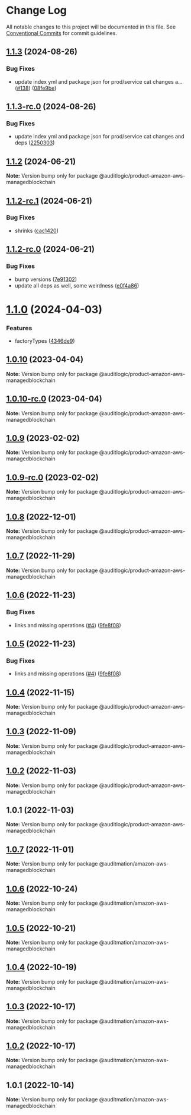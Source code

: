# Change Log

All notable changes to this project will be documented in this file.
See [Conventional Commits](https://conventionalcommits.org) for commit guidelines.

## [1.1.3](https://github.com/auditlogic/product/compare/@auditlogic/product-amazon-aws-managedblockchain@1.1.2...@auditlogic/product-amazon-aws-managedblockchain@1.1.3) (2024-08-26)


### Bug Fixes

* update index yml and package json for prod/service cat changes a… ([#138](https://github.com/auditlogic/product/issues/138)) ([08fe9be](https://github.com/auditlogic/product/commit/08fe9beb1c8457462a19bc69caa02e6212d97e1a))





## [1.1.3-rc.0](https://github.com/auditlogic/product/compare/@auditlogic/product-amazon-aws-managedblockchain@1.1.2...@auditlogic/product-amazon-aws-managedblockchain@1.1.3-rc.0) (2024-08-26)


### Bug Fixes

* update index yml and package json for prod/service cat changes and deps ([2250303](https://github.com/auditlogic/product/commit/225030363a363608240135b7ebed386b28f01e4b))





## [1.1.2](https://github.com/auditlogic/product/compare/@auditlogic/product-amazon-aws-managedblockchain@1.1.2-rc.1...@auditlogic/product-amazon-aws-managedblockchain@1.1.2) (2024-06-21)

**Note:** Version bump only for package @auditlogic/product-amazon-aws-managedblockchain





## [1.1.2-rc.1](https://github.com/auditlogic/product/compare/@auditlogic/product-amazon-aws-managedblockchain@1.1.2-rc.0...@auditlogic/product-amazon-aws-managedblockchain@1.1.2-rc.1) (2024-06-21)


### Bug Fixes

* shrinks ([cac1420](https://github.com/auditlogic/product/commit/cac14200fefcd8183ab69fe89a47bd3f70f563e9))





## [1.1.2-rc.0](https://github.com/auditlogic/product/compare/@auditlogic/product-amazon-aws-managedblockchain@1.1.0...@auditlogic/product-amazon-aws-managedblockchain@1.1.2-rc.0) (2024-06-21)


### Bug Fixes

* bump versions ([7e91302](https://github.com/auditlogic/product/commit/7e913023b8b312150ed7762c32fbbe616be71de5))
* update all deps as well, some weirdness ([e0f4a86](https://github.com/auditlogic/product/commit/e0f4a864714e2d3de6bbf3da014d5312fe53be2f))





# [1.1.0](https://github.com/auditlogic/product/compare/@auditlogic/product-amazon-aws-managedblockchain@1.0.10...@auditlogic/product-amazon-aws-managedblockchain@1.1.0) (2024-04-03)


### Features

* factoryTypes ([4346de9](https://github.com/auditlogic/product/commit/4346de92693aee892fccf725338ffc7b80ab182b))





## [1.0.10](https://github.com/auditlogic/product/compare/@auditlogic/product-amazon-aws-managedblockchain@1.0.9...@auditlogic/product-amazon-aws-managedblockchain@1.0.10) (2023-04-04)

**Note:** Version bump only for package @auditlogic/product-amazon-aws-managedblockchain





## [1.0.10-rc.0](https://github.com/auditlogic/product/compare/@auditlogic/product-amazon-aws-managedblockchain@1.0.9...@auditlogic/product-amazon-aws-managedblockchain@1.0.10-rc.0) (2023-04-04)

**Note:** Version bump only for package @auditlogic/product-amazon-aws-managedblockchain





## [1.0.9](https://github.com/auditlogic/product/compare/@auditlogic/product-amazon-aws-managedblockchain@1.0.8...@auditlogic/product-amazon-aws-managedblockchain@1.0.9) (2023-02-02)

**Note:** Version bump only for package @auditlogic/product-amazon-aws-managedblockchain





## [1.0.9-rc.0](https://github.com/auditlogic/product/compare/@auditlogic/product-amazon-aws-managedblockchain@1.0.8...@auditlogic/product-amazon-aws-managedblockchain@1.0.9-rc.0) (2023-02-02)

**Note:** Version bump only for package @auditlogic/product-amazon-aws-managedblockchain





## [1.0.8](https://github.com/auditlogic/product/compare/@auditlogic/product-amazon-aws-managedblockchain@1.0.7...@auditlogic/product-amazon-aws-managedblockchain@1.0.8) (2022-12-01)

**Note:** Version bump only for package @auditlogic/product-amazon-aws-managedblockchain





## [1.0.7](https://github.com/auditlogic/product/compare/@auditlogic/product-amazon-aws-managedblockchain@1.0.6...@auditlogic/product-amazon-aws-managedblockchain@1.0.7) (2022-11-29)

**Note:** Version bump only for package @auditlogic/product-amazon-aws-managedblockchain





## [1.0.6](https://github.com/auditlogic/product/compare/@auditlogic/product-amazon-aws-managedblockchain@1.0.4...@auditlogic/product-amazon-aws-managedblockchain@1.0.6) (2022-11-23)


### Bug Fixes

* links and missing operations ([#4](https://github.com/auditlogic/product/issues/4)) ([9fe8f08](https://github.com/auditlogic/product/commit/9fe8f08fe7c57fdb79f991ac35bd6ac2e7dcad38))





## [1.0.5](https://github.com/auditlogic/product/compare/@auditlogic/product-amazon-aws-managedblockchain@1.0.4...@auditlogic/product-amazon-aws-managedblockchain@1.0.5) (2022-11-23)


### Bug Fixes

* links and missing operations ([#4](https://github.com/auditlogic/product/issues/4)) ([9fe8f08](https://github.com/auditlogic/product/commit/9fe8f08fe7c57fdb79f991ac35bd6ac2e7dcad38))





## [1.0.4](https://github.com/auditlogic/product/compare/@auditlogic/product-amazon-aws-managedblockchain@1.0.3...@auditlogic/product-amazon-aws-managedblockchain@1.0.4) (2022-11-15)

**Note:** Version bump only for package @auditlogic/product-amazon-aws-managedblockchain





## [1.0.3](https://github.com/auditlogic/product/compare/@auditlogic/product-amazon-aws-managedblockchain@1.0.2...@auditlogic/product-amazon-aws-managedblockchain@1.0.3) (2022-11-09)

**Note:** Version bump only for package @auditlogic/product-amazon-aws-managedblockchain





## [1.0.2](https://github.com/auditlogic/product/compare/@auditlogic/product-amazon-aws-managedblockchain@1.0.1...@auditlogic/product-amazon-aws-managedblockchain@1.0.2) (2022-11-03)

**Note:** Version bump only for package @auditlogic/product-amazon-aws-managedblockchain





## 1.0.1 (2022-11-03)

**Note:** Version bump only for package @auditlogic/product-amazon-aws-managedblockchain





## [1.0.7](https://github.com/auditmation/store-content/compare/@auditmation/amazon-aws-managedblockchain@1.0.6...@auditmation/amazon-aws-managedblockchain@1.0.7) (2022-11-01)

**Note:** Version bump only for package @auditmation/amazon-aws-managedblockchain





## [1.0.6](https://github.com/auditmation/store-content/compare/@auditmation/amazon-aws-managedblockchain@1.0.5...@auditmation/amazon-aws-managedblockchain@1.0.6) (2022-10-24)

**Note:** Version bump only for package @auditmation/amazon-aws-managedblockchain





## [1.0.5](https://github.com/auditmation/store-content/compare/@auditmation/amazon-aws-managedblockchain@1.0.4...@auditmation/amazon-aws-managedblockchain@1.0.5) (2022-10-21)

**Note:** Version bump only for package @auditmation/amazon-aws-managedblockchain





## [1.0.4](https://github.com/auditmation/store-content/compare/@auditmation/amazon-aws-managedblockchain@1.0.3...@auditmation/amazon-aws-managedblockchain@1.0.4) (2022-10-19)

**Note:** Version bump only for package @auditmation/amazon-aws-managedblockchain





## [1.0.3](https://github.com/auditmation/store-content/compare/@auditmation/amazon-aws-managedblockchain@1.0.2...@auditmation/amazon-aws-managedblockchain@1.0.3) (2022-10-17)

**Note:** Version bump only for package @auditmation/amazon-aws-managedblockchain





## [1.0.2](https://github.com/auditmation/store-content/compare/@auditmation/amazon-aws-managedblockchain@1.0.1...@auditmation/amazon-aws-managedblockchain@1.0.2) (2022-10-17)

**Note:** Version bump only for package @auditmation/amazon-aws-managedblockchain





## 1.0.1 (2022-10-14)

**Note:** Version bump only for package @auditmation/amazon-aws-managedblockchain
